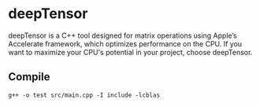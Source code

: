# deepTensor

deepTensor is a C++ tool designed for matrix operations using Apple’s Accelerate framework, which optimizes performance on the CPU. If you want to maximize your CPU's potential in your project, choose deepTensor.


## Compile
```
g++ -o test src/main.cpp -I include -lcblas 
```








